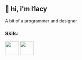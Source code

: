 ## 👋 hi, i'm l1acy
A bit of a programmer and designer
### Skils:
<img src="https://github.com/user-attachments/assets/4fbe14e2-361a-4905-9346-a24984b399d1" width="45">     <img src="https://github.com/user-attachments/assets/571c3316-c476-411f-8989-dcb1f6ff62a8" width="45">
